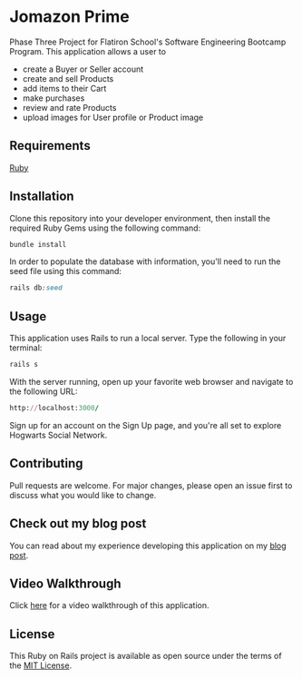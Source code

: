 # Jomazon Prime
Phase Three Project for Flatiron School's Software Engineering Bootcamp Program. This application allows a user to 
- create a Buyer or Seller account
- create and sell Products
- add items to their Cart
- make purchases
- review and rate Products
- upload images for User profile or Product image

## Requirements
[Ruby](https://www.ruby-lang.org/en/)

## Installation
Clone this repository into your developer environment, then install the required Ruby Gems using the following command:
```ruby
bundle install
```
In order to populate the database with information, you'll need to run the seed file using this command:
```ruby
rails db:seed
```

## Usage
This application uses Rails to run a local server. Type the following in your terminal:
```ruby
rails s
```
With the server running, open up your favorite web browser and navigate to the following URL:
```ruby
http://localhost:3000/
```
Sign up for an account on the Sign Up page, and you're all set to explore Hogwarts Social Network.

## Contributing
Pull requests are welcome. For major changes, please open an issue first to discuss what you would like to change.

## Check out my blog post
You can read about my experience developing this application on my [blog post](https://jomapormentilla.medium.com/jomazon-prime-ruby-on-rails-c6321a861d0a).

## Video Walkthrough
Click [here](https://www.youtube.com/watch?v=Hwu44JCWkD8) for a video walkthrough of this application.

## License
This Ruby on Rails project is available as open source under the terms of the [MIT License](https://opensource.org/licenses/MIT).
